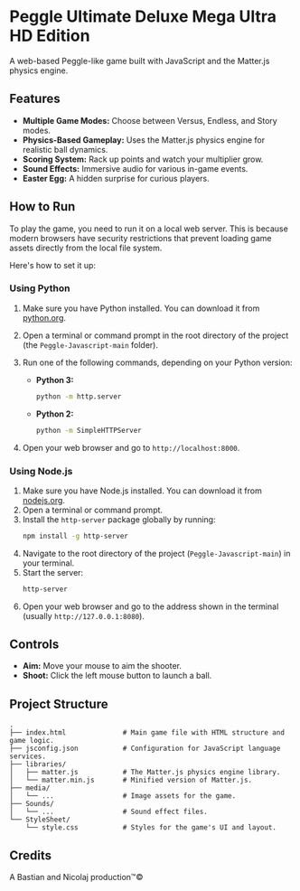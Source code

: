 # Peggle Ultimate Deluxe Mega Ultra HD Edition

A web-based Peggle-like game built with JavaScript and the Matter.js physics engine.

## Features

*   **Multiple Game Modes:** Choose between Versus, Endless, and Story modes.
*   **Physics-Based Gameplay:** Uses the Matter.js physics engine for realistic ball dynamics.
*   **Scoring System:** Rack up points and watch your multiplier grow.
*   **Sound Effects:** Immersive audio for various in-game events.
*   **Easter Egg:** A hidden surprise for curious players.

## How to Run

To play the game, you need to run it on a local web server. This is because modern browsers have security restrictions that prevent loading game assets directly from the local file system.

Here's how to set it up:

### Using Python

1.  Make sure you have Python installed. You can download it from [python.org](https://www.python.org/).
2.  Open a terminal or command prompt in the root directory of the project (the `Peggle-Javascript-main` folder).
3.  Run one of the following commands, depending on your Python version:

    *   **Python 3:**
        ```bash
        python -m http.server
        ```

    *   **Python 2:**
        ```bash
        python -m SimpleHTTPServer
        ```
4.  Open your web browser and go to `http://localhost:8000`.

### Using Node.js

1.  Make sure you have Node.js installed. You can download it from [nodejs.org](https://nodejs.org/).
2.  Open a terminal or command prompt.
3.  Install the `http-server` package globally by running:
    ```bash
    npm install -g http-server
    ```
4.  Navigate to the root directory of the project (`Peggle-Javascript-main`) in your terminal.
5.  Start the server:
    ```bash
    http-server
    ```
6.  Open your web browser and go to the address shown in the terminal (usually `http://127.0.0.1:8080`).

## Controls

*   **Aim:** Move your mouse to aim the shooter.
*   **Shoot:** Click the left mouse button to launch a ball.

## Project Structure

```
.
├── index.html              # Main game file with HTML structure and game logic.
├── jsconfig.json           # Configuration for JavaScript language services.
├── libraries/
│   ├── matter.js           # The Matter.js physics engine library.
│   └── matter.min.js       # Minified version of Matter.js.
├── media/
│   └── ...                 # Image assets for the game.
├── Sounds/
│   └── ...                 # Sound effect files.
└── StyleSheet/
    └── style.css           # Styles for the game's UI and layout.
```

## Credits

A Bastian and Nicolaj production™©
